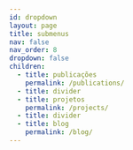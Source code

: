```yaml
---
id: dropdown
layout: page
title: submenus
nav: false
nav_order: 8
dropdown: false
children:
  - title: publicações
    permalink: /publications/
  - title: divider
  - title: projetos
    permalink: /projects/
  - title: divider
  - title: blog
    permalink: /blog/
---
```

